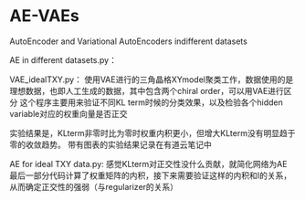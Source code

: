 # AE-VAEs
AutoEncoder and Variational AutoEncoders indifferent datasets

AE in different datasets.py：



VAE_idealTXY.py：
使用VAE进行的三角晶格XYmodel聚类工作，数据使用的是理想数据，也即人工生成的数据，其中包含两个chiral order，可以用VAE进行区分
这个程序主要用来验证不同KL term时候的分类效果，以及检验各个hidden variable对应的权重向量是否正交

实验结果是，KLterm非零时比为零时权重内积更小，但增大KLterm没有明显趋于零的收敛趋势。
带有图表的实验结果记录在有道云笔记中

AE for ideal TXY data.py:
感觉KLterm对正交性没什么贡献，就简化网络为AE
最后一部分代码计算了权重矩阵的内积，接下来需要验证这样的内积和I的关系，从而确定正交性的强弱（与regularizer的关系）
